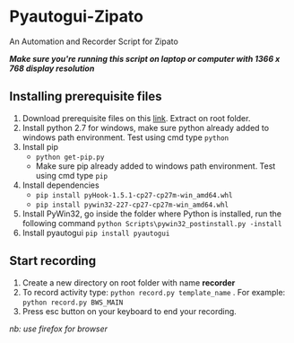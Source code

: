 # Pyautogui-Zipato
An Automation and Recorder Script for Zipato

**_Make sure you're running this script on laptop or computer with 1366 x 768 display resolution_**

## Installing prerequisite files
1. Download prerequisite files on this [link](https://bit.ly/pyautodep). Extract on root folder.
2. Install python 2.7 for windows, make sure python already added to windows path environment. Test using cmd type `python`
3. Install pip
   - `python get-pip.py`
   - Make  sure pip already added to windows path environment. Test using cmd type `pip`
4. Install dependencies
   - `pip install pyHook-1.5.1-cp27-cp27m-win_amd64.whl`
   - `pip install pywin32-227-cp27-cp27m-win_amd64.whl`
5. Install PyWin32, go inside the folder where Python is installed, run the following command `python Scripts\pywin32_postinstall.py -install`
6. Install pyautogui
   `pip install pyautogui`
   
## Start recording
1. Create a new directory on root folder with name **recorder**
2. To record activity type: `python record.py template_name` . For example: `python record.py BWS_MAIN`
3. Press esc button on your keyboard to end your recording.

_nb: use firefox for browser_
